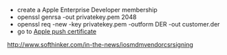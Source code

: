 


* create a Apple Enterprise Developer membership
* openssl genrsa -out privatekey.pem 2048
* openssl req -new -key privatekey.pem -outform DER -out customer.der
* go to [Apple push certificate](https://identity.apple.com/pushcert)


http://www.softhinker.com/in-the-news/iosmdmvendorcsrsigning